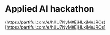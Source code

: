 # Applied AI hackathon

(https://partiful.com/e/hUU7NyM8EjHLxjMuJROs)[https://partiful.com/e/hUU7NyM8EjHLxjMuJROs]

